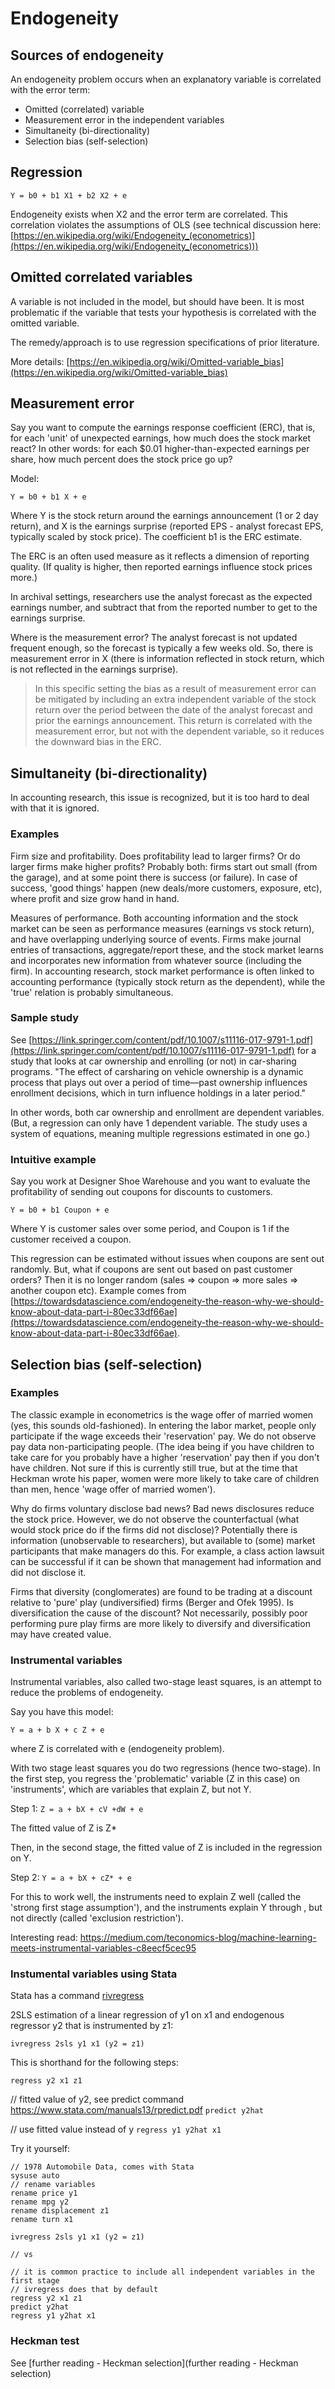 # Endogeneity

## Sources of endogeneity

An endogeneity problem occurs when an explanatory variable is correlated with the error term:
- Omitted (correlated) variable
- Measurement error in the independent variables
- Simultaneity (bi-directionality)
- Selection bias (self-selection)

## Regression 

`Y = b0 + b1 X1 + b2 X2 + e`

Endogeneity exists when X2 and the error term are correlated. This correlation violates the assumptions of OLS (see technical discussion here: [https://en.wikipedia.org/wiki/Endogeneity_(econometrics)](https://en.wikipedia.org/wiki/Endogeneity_(econometrics)))


## Omitted correlated variables

A variable is not included in the model, but should have been. It is most problematic if the variable that tests your hypothesis is correlated with the omitted variable.

The remedy/approach is to use regression specifications of prior literature.

More details: [https://en.wikipedia.org/wiki/Omitted-variable_bias](https://en.wikipedia.org/wiki/Omitted-variable_bias)

## Measurement error

Say you want to compute the earnings response coefficient (ERC), that is, for each 'unit' of unexpected earnings, how much does the stock market react? In other words: for each $0.01 higher-than-expected earnings per share, how much percent does the stock price go up? 

Model:

`Y = b0 + b1 X + e`

Where Y is the stock return around the earnings announcement (1 or 2 day return), and X is the earnings surprise (reported EPS - analyst forecast EPS, typically scaled by stock price). The coefficient b1 is the ERC estimate.

The ERC is an often used measure as it reflects a dimension of reporting quality. (If quality is higher, then reported earnings influence stock prices more.)

In archival settings, researchers use the analyst forecast as the expected earnings number, and subtract that from the reported number to get to the earnings surprise.

Where is the measurement error? The analyst forecast is not updated frequent enough, so the forecast is typically a few weeks old. So, there is measurement error in X (there is information reflected in stock return, which is not reflected in the earnings surprise).

> In this specific setting the bias as a result of measurement error can be mitigated by including an extra independent variable of the stock return over the period between the date of the analyst forecast and prior the earnings announcement. This return is correlated with the measurement error, but not with the dependent variable, so it reduces the downward bias in the ERC.

## Simultaneity (bi-directionality)

In accounting research, this issue is recognized, but it is too hard to deal with that it is ignored. 

### Examples

Firm size and profitability. Does profitability lead to larger firms? Or do larger firms make higher profits? Probably both: firms start out small (from the garage), and at some point there is success (or failure). In case of success, 'good things' happen (new deals/more customers, exposure, etc), where profit and size grow hand in hand.

Measures of performance. Both accounting information and the stock market can be seen as performance measures (earnings vs stock return), and have overlapping underlying source of events. Firms make journal entries of transactions, aggregate/report these, and the stock market learns and incorporates new information from whatever source (including the firm). In accounting research, stock market performance is often linked to accounting performance (typically stock return as the dependent), while the 'true' relation is probably simultaneous.

### Sample study

See [https://link.springer.com/content/pdf/10.1007/s11116-017-9791-1.pdf](https://link.springer.com/content/pdf/10.1007/s11116-017-9791-1.pdf) for a study that looks at car ownership and enrolling (or not) in car-sharing programs. "The effect of carsharing on vehicle ownership is a dynamic process that plays out over a period of time—past ownership influences enrollment decisions, which in turn influence holdings in a later period."

In other words, both car ownership and enrollment are dependent variables. (But, a regression can only have 1 dependent variable. The study uses a system of equations, meaning multiple regressions estimated in one go.)

### Intuitive example

Say you work at Designer Shoe Warehouse and you want to evaluate the profitability of sending out coupons for discounts to customers. 

`Y = b0 + b1 Coupon + e`

Where Y is customer sales over some period, and Coupon is 1 if the customer received a coupon.

This regression can be estimated without issues when coupons are sent out randomly. But, what if coupons are sent out based on past customer orders? Then it is no longer random (sales => coupon => more sales => another coupon etc). Example comes from [https://towardsdatascience.com/endogeneity-the-reason-why-we-should-know-about-data-part-i-80ec33df66ae](https://towardsdatascience.com/endogeneity-the-reason-why-we-should-know-about-data-part-i-80ec33df66ae).


## Selection bias (self-selection)

### Examples

The classic example in econometrics is the wage offer of married women (yes, this sounds old-fashioned). In entering the labor market, people only participate if the wage exceeds their 'reservation' pay. We do not observe pay data non-participating people. (The idea being if you have children to take care for you probably have a higher 'reservation' pay then if you don't have children. Not sure if this is currently still true, but at the time that Heckman wrote his paper, women were more likely to take care of children than men, hence 'wage offer of married women'). 

Why do firms voluntary disclose bad news? Bad news disclosures reduce the stock price. However, we do not observe the counterfactual (what would stock price do if the firms did not disclose)? Potentially there is information (unobservable to researchers), but available to (some) market participants that make managers do this. For example, a class action lawsuit can be successful if it can be shown that management had information and did not disclose it. 

Firms that diversity (conglomerates) are found to be trading at a discount relative to 'pure' play (undiversified) firms (Berger and Ofek 1995). Is diversification the cause of the discount? Not necessarily, possibly poor performing pure play firms are more likely to diversify and diversification may have created value.


### Instrumental variables

Instrumental variables, also called two-stage least squares, is an attempt to reduce the problems of endogeneity.

Say you have this model:

`Y = a + b X + c Z + e`

where Z is correlated with e (endogeneity problem).

With two stage least squares you do two regressions (hence two-stage). In the first step, you regress the 'problematic' variable (Z in this case) on 'instruments', which are variables that explain Z, but not Y.

Step 1: `Z = a + bX + cV +dW + e`

The fitted value of Z is Z*

Then, in the second stage, the fitted value of Z is included in the regression on Y.

Step 2: `Y = a + bX + cZ* + e`

For this to work well, the instruments need to explain Z well (called the 'strong first stage assumption'), and the instruments explain Y through , but not directly (called 'exclusion restriction').

Interesting read: https://medium.com/teconomics-blog/machine-learning-meets-instrumental-variables-c8eecf5cec95

### Instumental variables using Stata

Stata has a command [rivregress](https://www.stata.com/manuals/rivregress.pdf)

2SLS estimation of a linear regression of y1 on x1 and endogenous regressor y2 that is instrumented
by z1:

`ivregress 2sls y1 x1 (y2 = z1)`

This is shorthand for the following steps:

`regress y2 x1 z1`

// fitted value of y2, see predict command https://www.stata.com/manuals13/rpredict.pdf
`predict y2hat`

// use fitted value instead of y
`regress y1 y2hat x1`

Try it yourself:

```
// 1978 Automobile Data, comes with Stata
sysuse auto 
// rename variables
rename price y1
rename mpg y2
rename displacement z1
rename turn x1 

ivregress 2sls y1 x1 (y2 = z1)

// vs

// it is common practice to include all independent variables in the first stage
// ivregress does that by default 
regress y2 x1 z1 
predict y2hat
regress y1 y2hat x1
```

### Heckman test

See [further reading - Heckman selection](further reading - Heckman selection)